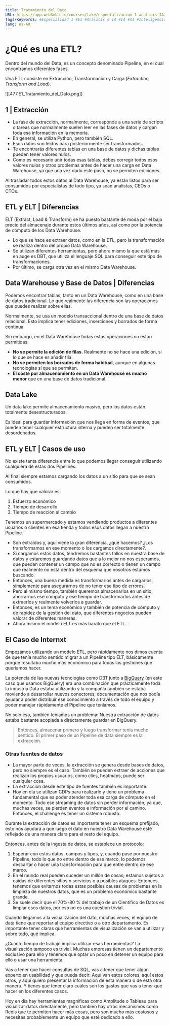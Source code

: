 ```yaml
---
title: Tratamiento del Dato
URL: https://app.web3mba.io/courses/take/especializacion-1-analisis-IA/texts/41630370-u2-1-tratamiento-del-dato
Tags/Keywords: #Especialidad 1 #E1 #Analisis e IA #IA #AI #Inteligencia Artificial #E1U2 #datos #Tratamiento de Datos #ETL
lang: es-AR
---
```

# ¿Qué es una ETL?
Dentro del mundo del Data, es un concepto denominado Pipeline, en el cual encontramos diferentes fases.

Una ETL consiste en Extracción, Transformación y Carga (_Extraction, Transform and Load_).

![[477.E1_Tratamiento_del_Dato.png]]

## 1 | Extracción
- La fase de extracción, normalmente, corresponde a una serie de scripts o tareas que normalmente suelen leer en las fases de datos y cargan toda esa información en la memoria. 
- En general, se utiliza Python, pero también SQL. 
- Esos datos son leídos para posteriormente ser transformados. 
- Te encontrarás diferentes tablas en una base de datos y dichas tablas pueden tener valores nulos. 
- Como es necesario unir todas esas tablas, debes corregir todos esos valores nulos y otros problemas antes de hacer una carga en Data Warehouse, ya que una vez dado este paso, no se permiten ediciones.

Al trasladar todos estos datos al Data Warehouse, ya están listos para ser consumidos por especialistas de todo tipo, ya sean analistas, CEOs o CTOs. 

## ETL y ELT | Diferencias
ELT (Extract, Load & Transform) se ha puesto bastante de moda por el bajo precio del almacenaje durante estos últimos años, así como por la potencia de cómputo de los Data Warehouse.
- Lo que se hace es extraer datos, como en la ETL, pero la transformación se realiza dentro del propio Data Warehouse. 
- Se utilizan diferentes herramientas, pero ahora mismo la que está más en auge es DBT, que utiliza el lenguaje SQL para conseguir este tipo de transformaciones. 
- Por último, se carga otra vez en el mismo Data Warehouse.

## Data Warehouse y Base de Datos | Diferencias
Podemos encontrar tablas, tanto en un Data Warehouse, como en una base de datos tradicional. Lo que realmente las diferencia son las operaciones que puedes realizar sobre ellas. 

Normalmente, se usa un modelo transaccional dentro de una base de datos relacional. Esto implica tener ediciones, inserciones y borrados de forma continua. 

Sin embargo, en el Data Warehouse todas estas operaciones no están permitidas:
- **No se permite la edición de filas.** Realmente no se hace una edición, si lo que se hace es añadir fila. 
- **No se permiten los borrados de forma habitual,** aunque en algunas tecnologías sí que se permiten. 
- **El coste por almacenamiento en un Data Warehouse es mucho menor** que en una base de datos tradicional.

## Data Lake
Un data lake permite almacenamiento masivo, pero los datos están totalmente desestructurados. 

Es ideal para guardar información que nos llega en forma de eventos, que pueden tener cualquier estructura interna y pueden ser totalmente desordenados.

## ETL y ELT | Casos de uso
No existe tanta diferencia entre lo que podemos llegar conseguir utilizando cualquiera de estas dos Pipelines. 

Al final siempre estamos cargando los datos a un sitio para que se sean consumidos. 

Lo que hay que valorar es: 
1. Esfuerzo económico 
2. Tiempo de desarrollo 
3. Tiempo de reacción al cambio 

Tenemos un supermercado y estamos vendiendo productos a diferentes usuarios o clientes en esa tienda y todos esos datos llegan a nuestra Pipeline.
- Son extraídos y, aquí viene la gran diferencia, ¿qué hacemos? ¿Los transformamos en ese momento o los cargamos directamente?. 
- Si cargamos estos datos, tendremos bastantes fallos en nuestra base de datos y estaremos guardando datos que a lo mejor no nos esperamos, que puedan contener un campo que no es correcto o tienen un campo que realmente no está dentro del esquema que nosotros estamos buscando.
- Entonces, una buena medida es transformarlos antes de cargarlos, simplemente para asegurarnos de no tener ese tipo de errores. 
- Pero al mismo tiempo, también queremos almacenarlos en un sitio, ahorrarnos ese cómputo y ese tiempo de transformarlos antes de extraerlos y realmente volverlos a guardar. 
- Entonces, es un tema económico y también de potencia de cómputo y de rapidez de la gestión del dato, que diferentes negocios pueden valorar de diferentes maneras. 
- Ahora mismo el modelo ELT es más barato que el ETL.

## El Caso de Internxt
Empezamos utilizando un modelo ETL, pero rápidamente nos dimos cuenta de que tenía mucho sentido migrar a un Pipeline tipo ELT, básicamente porque resultaba mucho más económico para todas las gestiones que queríamos hacer.

La potencia de las nuevas tecnologías como DBT junto a [BigQuery](https://cloud.google.com/bigquery/?utm_source=google&utm_medium=cpc&utm_campaign=emea-be-all-en-dr-bkws-all-all-trial-e-gcp-1011340&utm_content=text-ad-none-any-DEV_c-CRE_574561847454-ADGP_Hybrid%20%7C%20BKWS%20-%20EXA%20%7C%20Txt%20~%20Data%20Analytics%20~%20BigQuery%23v6-KWID_43700072681098079-kwd-12297987241-userloc_2056&utm_term=KW_big%20query-NET_g-PLAC_&gclsrc=ds&gclsrc=ds&gclid=CJrW0POoxPwCFWdCHQkdj-8PxQ) (en este caso que usamos BigQuery) era una combinación que prácticamente toda la industria Data estaba utilizando y la compañía también se estaba moviendo a desarrollar nuevos conectores, documentación que nos podía ayudar a poder distribuir ese conocimiento a través de todo el equipo y poder manejar rápidamente el Pipeline que teníamos.

No solo eso, también teníamos un problema: Nuestra extracción de datos estaba bastante acoplada a directamente guardar en BigQuery.

> Entonces, almacenar primero y luego transformar tenía mucho sentido. El primer paso de un Pipeline de data siempre es la extracción.

### Otras fuentes de datos
- La mayor parte de veces, la extracción se genera desde bases de datos, pero no siempre es el caso. También se pueden extraer de acciones que realizan los propios usuarios, como clics, heatmaps, puede ser cualquier cosa. 
- La extracción desde este tipo de fuentes también es importante. 
- Hoy en día se utilizan CDPs para realizarlo y tiene un problema fundamental que es poder atender toda esa carga de cómputo en el momento. Todo ese streaming de datos sin perder información, ya que, muchas veces, se pierden eventos e información por el camino. Entonces, el challenge es tener un sistema robusto. 

Durante la extracción de datos es importante tener un esquema prefijado, esto nos ayudará a que luego el dato en nuestro Data Warehouse esté reflejado de una manera clara para el resto del equipo. 

Entonces, antes de la ingesta de datos, se establece un protocolo: 
1. Esperar con estos datos, campos y tipos, y, cuando pase por nuestro Pipeline, todo lo que no entre dentro de ese marco, lo podemos descartar o hacer una transformación para que entre dentro de ese marco.
2. En el mundo real pueden suceder un millón de cosas; estamos sujetos a caídas de diferentes sitios o servicios o a posibles ataques. Entonces, tenemos que evitarnos todas estas posibles causas de problemas en la limpieza de nuestros datos, que es un problema económico bastante grande. 
3. Se suele decir que el 70%-80 % del trabajo de un Científico de Datos es limpiar esos datos, por eso no es una cuestión trivial. 

Cuando llegamos a la visualización del dato, muchas veces, el equipo de data tiene que reportar al equipo directivo o a otro departamento. Es importante tener claras qué herramientas de visualización se van a utilizar y sobre todo, qué implica. 

¿Cuánto tiempo de trabajo implica utilizar esas herramientas? La visualización tampoco es trivial. Muchas empresas tienen un departamento exclusivo para ello y tenemos que optar un poco en detener un equipo para ello o usar una herramienta. 

Vas a tener que hacer consultas de SQL, vas a tener que tener algún experto en usabilidad y que pueda decir: Aquí van estos colores, aquí estos otros, y aquí quiero presentar la información de esta manera o de esta otra manera. Y tienes que tener claro cuáles son los gastos que vas a tener que hacer en los diferentes casos.

Hoy en día hay herramientas magníficas como Amplitude o Tableau para visualizar datos directamente, pero también hay otros mecanismos como Redis que te permiten hacer más cosas, pero son mucho más costosos y necesitas probablemente un equipo que esté dedicado a ello.
